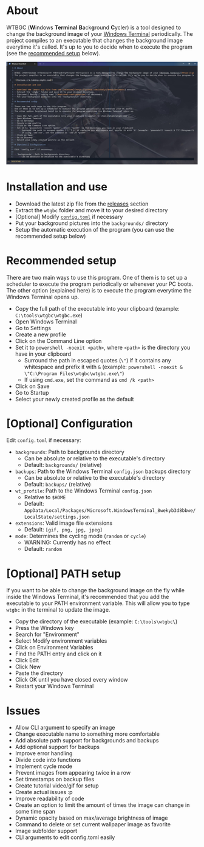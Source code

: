 # About

WTBGC (**W**indows **Terminal** **B**ack**g**round **C**ycler) is a tool designed to change the background image of your [Windows Terminal](https://github.com/microsoft/terminal) periodically.
The project compiles to an executable that changes the background image everytime it's called. It's up to you to decide when to execute the program (see the [recommended setup](#recommended-setup) below).

![](demo.jpg)

# Installation and use

- Download the latest zip file from the [releases](https://github.com/Zokalyx/wtbgc/releases) section
- Extract the `wtgbc` folder and move it to your desired directory
- [Optional] Modify [`config.toml`](#optional-configuration) if necessary
- Put your background pictures into the `backgrounds/` directory
- Setup the automatic execution of the program (you can use the recommended setup below)

# Recommended setup

There are two main ways to use this program.
One of them is to set up a scheduler to execute the program periodically or whenever your PC boots.
The other option (explained here) is to execute the program everytime the Windows Terminal opens up.

- Copy the full path of the executable into your clipboard (example: `C:\tools\wtgbc\wtgbc.exe`)
- Open Windows Terminal
- Go to Settings
- Create a new profile
- Click on the Command Line option
- Set it to `powershell -noexit <path>`, where `<path>` is the directory you have in your clipboard
    - Surround the path in escaped quotes (`\"`) if it contains any whitespace and prefix it with `&` (example: `powershell -noexit & \"C:\Program Files\wtgbc\wtgbc.exe\"`)
    - If using `cmd.exe`, set the command as `cmd /k <path>`
- Click on Save
- Go to Startup
- Select your newly created profile as the default

# [Optional] Configuration

Edit `config.toml` if necessary:

- `backgrounds`: Path to backgrounds directory
    - Can be absolute or relative to the executable's directory
    - Default: `backgrounds/` (relative)
- `backups`: Path to the Windows Terminal `config.json` backups directory
    - Can be absolute or relative to the executable's directory
    - Default: `backups/` (relative)
- `wt_profile`: Path to the Windows Terminal `config.json`
    - Relative to `$HOME`
    - Default: `AppData/Local/Packages/Microsoft.WindowsTerminal_8wekyb3d8bbwe/LocalState/settings.json`
- `extensions`: Valid image file extensions
    - Default: `[gif, png, jpg, jpeg]`
- `mode`: Determines the cycling mode (`random` or `cycle`)
    - WARNING: Currently has no effect
    - Default: `random`

# [Optional] PATH setup

If you want to be able to change the background image on the fly while inside the Windows Terminal,
it's recommended that you add the executable to your PATH environment variable.
This will allow you to type `wtgbc` in the terminal to update the image.

- Copy the directory of the executable (example: `C:\tools\wtgbc\`)
- Press the Windows key
- Search for "Environment"
- Select Modify environment variables
- Click on Environment Variables
- Find the PATH entry and click on it
- Click Edit
- Click New
- Paste the directory
- Click OK until you have closed every window
- Restart your Windows Terminal


# Issues

- Allow CLI argument to specify an image
- Change executable name to something more comfortable
- Add absolute path support for backgrounds and backups
- Add optional support for backups
- Improve error handling
- Divide code into functions
- Implement cycle mode
- Prevent images from appearing twice in a row
- Set timestamps on backup files
- Create tutorial video/gif for setup
- Create actual issues :p
- Improve readability of code
- Create an option to limit the amount of times the image can change in some time span
- Dynamic opacity based on max/average brightness of image
- Command to delete or set current wallpaper image as favorite
- Image subfolder support
- CLI arguments to edit config.toml easily

